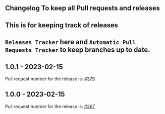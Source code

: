 ## Changelog To keep all Pull requests and releases

## This is for keeping track of releases

## `Releases Tracker` here and `Automatic Pull Requests Tracker` to keep branches up to date.

## 1.0.1 - 2023-02-15

Pull request number for the release is: [#379](https://github.com/jge162/Action-workflows/pull/379)

## 1.0.0 - 2023-02-15

Pull request number for the release is: [#367](https://github.com/jge162/Action-workflows/pull/367)

